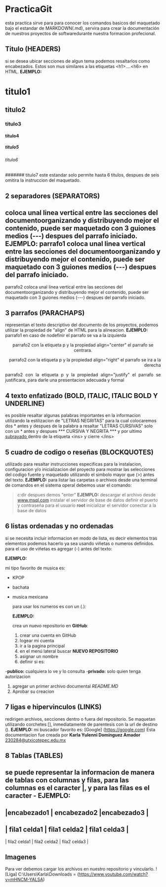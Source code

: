 # PracticaGit
esta practica sirve para para conocer los comandos basicos del maquetado bajo el estandar de MARKDOWN(.md), servira para crear la documentación de nuestros proyectos de softwaredurante nuestra formacion profecional.
## Titulo (HEADERS)
si se desea ubicar secciones de algun tema podemos resaltarlos como encabezados. Estos son mus similares a las etiquetas \<h1>....\<h6> en HTML.
**EJEMPLO:**
# titulo1
## titulo2
### titulo3
#### titulo4
##### titulo5
###### titulo6
####### titulo7
este estandar solo permite hasta 6 titulos, despues de seis omitira la instruccion del maquetado.

## 2 separadores (SEPARATORS)
coloca unal linea vertical entre las secciones del documentoorganizando y distribuyendo mejor el contenido, puede ser maquetado con 3 guiones medios (---) despues del parrafo iniciado.
**EJEMPLO:**
parrafo1 coloca unal linea vertical entre las secciones del documentoorganizando y distribuyendo mejor el contenido, puede ser maquetado con 3 guiones medios (---) despues del parrafo iniciado.
---
parrafo2 coloca unal linea vertical entre las secciones del documentoorganizando y distribuyendo mejor el contenido, puede ser maquetado con 3 guiones medios (---) despues del parrafo iniciado.
## 3 parrafos (PARACHAPS)
representan el texto descriptivo del documento de los proyectos, podemos utilizar la propiedad de "align" de HTML para la alineacion. 
**EJEMPLO:**
parrafo1 en caso de nodefinir el parrafo se va a la izquierda 
<p align="center"> parrafo2 con la etiqueta p y la propiedad align="center" el parrafo se centrara.
  <p align="right"> parrafo2 con la etiqueta p y la propiedad align="right" el parrafo se ira a la derecha
    <p align="justify"> parrafo2 con la etiqueta p y la propiedad align="justify" el parrafo se justificara, para darle una presentacion adecuada y formal
      
## 4 texto enfatizado (BOLD, ITALIC, ITALIC BOLD Y UNDERLINE)
es posible resaltar algunas palabras importantes en la informacion utilizando la estilizacion de "LETRAS NEGRITAS" para la cual colocaremos dos * antes y despues de la palabra a resaltar "LETRAS CURSIVAS" solo con un * antes y despues *** CURSIVA Y NEGRITA *** y por ultimo  <ins>  subrayado  </ins>  dentro de la etiqueta \<ins> y cierre \</ins>
## 5 cuadro de codigo o reseñas (BLOCKQUOTES)
utilizado para resaltar instrucciones especificas para la instalacion, configuracion y/o inicializacion del proyecto para mostrar las selecciones del codigo fuente y maquetado utilizando el simbolo mayor que (>) antes del texto.
**EJEMPLO:**
para listar las carpetas o archivos desde una terminal de comandos en el sistema operal debemos usar el comando:
> c:dir
despues demos "enter"
**EJEMPLO:**
> descargar el archivo desde www.msql.com
> instalar el servidor de base de datos
> definir el puerto y contraseña para el usuario **root**
> inicializar el servidor
> conectar a la base de datos
## 6 listas ordenadas y no ordenadas 
si se necesita incluir informacion en modo de lista, es decir elementos tras elementos podemos hacerlo ya sea usando viñetas o numeros definidos.
para el uso de viñetas es agregar (-) antes del texto:

**EJEMPLO:**

mi tipo favorito de musica es:
- KPOP
- bachata
- musica mexicana

  para usar los numeros es con un (.):
  
  **EJEMPLO:**
  
  crea un nuevo repositorio en **GitHub**:
  
  1. crear una cuenta en GitHub
  2. logear mi cuenta
  6. ir a la pagina principal
  7. en el menú lateral buscar **NUEVO REPOSITORIO**
  8. asignar un nombre
  98. definir si es:
      
 -**publico:** cualquiera lo ve y lo consulta
 -**privado:** solo quien tenga autorizacion
 
  1. agregar un primer archivo documental *README.MD*
  2. Aprobar su creacion
     
## 7 ligas e hipervinculos (LINKS)
redirigen archivos, secciones dentro o fuera del repositorio. Se maquetan utilizando corchetes \[\], inmediatamente de parentesis con la url de destino \(\).
**EJEMPLO:**
mi buscador favorito es: [Google] (https://google.com)
Esta documentacion fue creada por **Karla Yulenni Domínguez Amador** 230284@utxicotepec.edu.mx
## 8 Tablas (TABLES)
se puede representar la informacion de manera de tablas con columnas y filas, para las columnas es el caracter |, y para las filas es el caracter -
**EJEMPLO:**
--------------------------------------------------------
|encabezado1 | encabezado2 |encabezado3 |
--------------------------------------------------------
| fila1 celda1 |  fila1 celda2 |  fila1 celda3 |
--------------------------------------------------------
| fila2 celda1 |  fila2 celda2 |  fila2 celda3 |

## Imagenes 
Para ver debemos cargar los archivos en nuestro repositorio y vincularlo.
![Liga] C:\Users\Karla\Downloads = (https://www.youtube.com/watch?v=mHNCM-YALSA)
